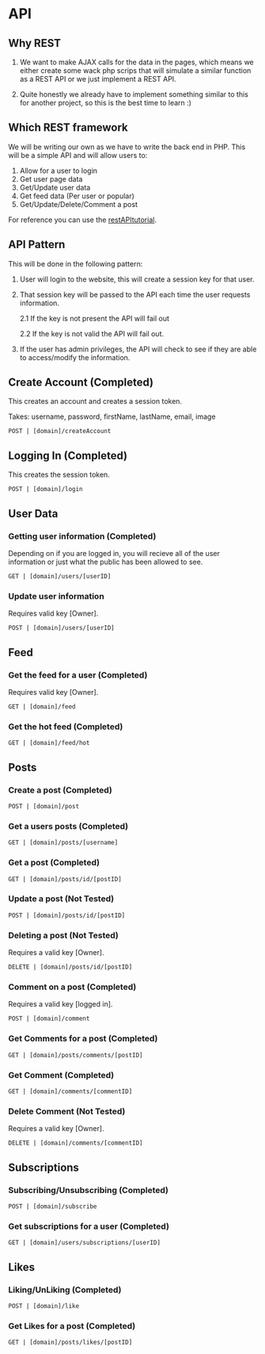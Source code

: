 # API

## Why REST

1. We want to make AJAX calls for the data in the pages, which means we either create some wack php scrips that will simulate a similar function as a REST API or we just implement a REST API. 

2. Quite honestly we already have to implement something similar to this for another project, so this is the best time to learn :)

## Which REST framework
We will be writing our own as we have to write the back end in PHP. This will be a simple API and will allow users to:

1. Allow for a user to login
2. Get user page data
3. Get/Update user data
4. Get feed data (Per user or popular)
5. Get/Update/Delete/Comment a post

For reference you can use the [restAPItutorial](https://www.restapitutorial.com).

## API Pattern

This will be done in the following pattern:

1. User will login to the website, this will create a session key for that user.

2. That session key will be passed to the API each time the user requests information. 
    
    2.1 If the key is not present the API will fail out
    
    2.2 If the key is not valid the API will fail out.

3. If the user has admin privileges, the API will check to see if they are able to access/modify the information.

## Create Account (Completed)
This creates an account and creates a session token.

Takes: username, password, firstName, lastName, email, image

```
POST | [domain]/createAccount
```

## Logging In (Completed)

This creates the session token.

```
POST | [domain]/login
```

## User Data

### Getting user information (Completed)
Depending on if you are logged in, you will recieve all of the user information or just what the public has been allowed to see.

```
GET | [domain]/users/[userID]
```

### Update user information 

Requires valid key [Owner].

```
POST | [domain]/users/[userID]
``` 

## Feed

### Get the feed for a user (Completed)

Requires valid key [Owner].

```
GET | [domain]/feed
```

### Get the hot feed (Completed)

```
GET | [domain]/feed/hot
```

## Posts

### Create a post (Completed)
```
POST | [domain]/post
```

### Get a users posts (Completed)

```
GET | [domain]/posts/[username]
```

### Get a post (Completed)

```
GET | [domain]/posts/id/[postID]
```

### Update a post (Not Tested)

```
POST | [domain]/posts/id/[postID]
```

### Deleting a post (Not Tested)

Requires a valid key [Owner].

```
DELETE | [domain]/posts/id/[postID]
```

### Comment on a post (Completed)

Requires a valid key [logged in].

```
POST | [domain]/comment
```

### Get Comments for a post (Completed)

```
GET | [domain]/posts/comments/[postID]
```

### Get Comment (Completed)

```
GET | [domain]/comments/[commentID]
```

### Delete Comment (Not Tested)

Requires a valid key [Owner].

```
DELETE | [domain]/comments/[commentID]
```

## Subscriptions

### Subscribing/Unsubscribing (Completed)
```
POST | [domain]/subscribe
```

### Get subscriptions for a user (Completed)
```
GET | [domain]/users/subscriptions/[userID]
```

## Likes

### Liking/UnLiking (Completed)
```
POST | [domain]/like
```

### Get Likes for a post (Completed)
```
GET | [domain]/posts/likes/[postID]
```
